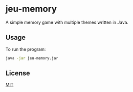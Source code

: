 # jeu-memory

A simple memory game with multiple themes written in Java.

## Usage

To run the program:
```bash
java -jar jeu-memory.jar
```

## License
[MIT](https://raw.githubusercontent.com/Nakwendaa/jeu-memory/master/LICENSE)
